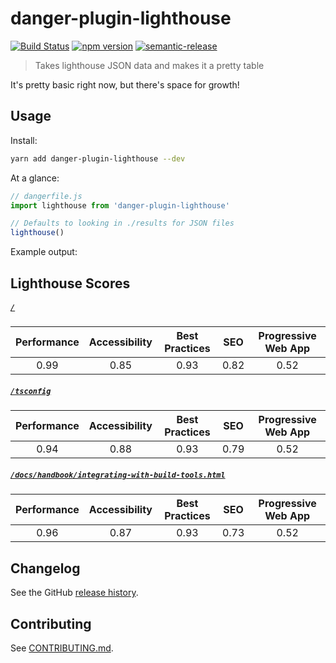 # danger-plugin-lighthouse

[![Build Status](https://travis-ci.org/orta/danger-plugin-lighthouse.svg?branch=master)](https://travis-ci.org/orta/danger-plugin-lighthouse)
[![npm version](https://badge.fury.io/js/danger-plugin-lighthouse.svg)](https://badge.fury.io/js/danger-plugin-lighthouse)
[![semantic-release](https://img.shields.io/badge/%20%20%F0%9F%93%A6%F0%9F%9A%80-semantic--release-e10079.svg)](https://github.com/semantic-release/semantic-release)

> Takes lighthouse JSON data and makes it a pretty table

It's pretty basic right now, but there's space for growth!

## Usage

Install:

```sh
yarn add danger-plugin-lighthouse --dev
```

At a glance:

```js
// dangerfile.js
import lighthouse from 'danger-plugin-lighthouse'

// Defaults to looking in ./results for JSON files
lighthouse()
```

Example output:

## Lighthouse Scores

##### [`/`](https://typescript-v2-116.ortam.now.sh/)

| Performance | Accessibility | Best Practices | SEO | Progressive Web App |
|:--: | :---: | :---: | :---: | :--:|
| 0.99 | 0.85 | 0.93 | 0.82 | 0.52 |


##### [`/tsconfig`](https://typescript-v2-116.ortam.now.sh/tsconfig)

| Performance | Accessibility | Best Practices | SEO | Progressive Web App |
|:--: | :---: | :---: | :---: | :--:|
| 0.94 | 0.88 | 0.93 | 0.79 | 0.52 |


##### [`/docs/handbook/integrating-with-build-tools.html`](https://typescript-v2-116.ortam.now.sh/docs/handbook/integrating-with-build-tools.html)

| Performance | Accessibility | Best Practices | SEO | Progressive Web App |
|:--: | :---: | :---: | :---: | :--:|
| 0.96 | 0.87 | 0.93 | 0.73 | 0.52 |



## Changelog

See the GitHub [release history](https://github.com/orta/danger-plugin-lighthouse/releases).

## Contributing

See [CONTRIBUTING.md](CONTRIBUTING.md).
